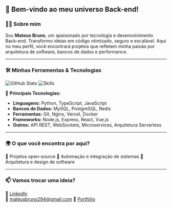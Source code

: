 ## 🚀 Bem-vindo ao meu universo Back-end!

### 🧑‍💻 Sobre mim
Sou **Mateus Bruno**, um apaixonado por tecnologia e desenvolvimento Back-end. Transformo ideias em código otimizado, seguro e escalável. Aqui no meu perfil, você encontrará projetos que refletem minha paixão por arquitetura de software, bancos de dados e performance.

---

### 🛠️ Minhas Ferramentas & Tecnologias

![GitHub Stats](https://github-widgetbox.vercel.app/api/profile?username=mateusbruno1&data=followers,repositories,stars,commits&theme=aether)
![Skills](https://github-widgetbox.vercel.app/api/skills?languages=python,mysql,postgresql,ts,js,html,css&tools=redis,git,nodejs,yarn,npm,vercel,nginx&frameworks=node,vue,react,express&includeNames=true&theme=aether)

📌 **Principais Tecnologias:**
- **Linguagens:** Python, TypeScript, JavaScript
- **Bancos de Dados:** MySQL, PostgreSQL, Redis
- **Ferramentas:** Git, Nginx, Vercel, Docker
- **Frameworks:** Node.js, Express, React, Vue.js
- **Outros:** API REST, WebSockets, Microservices, Arquitetura Serverless

---

### 🌍 O que você encontra por aqui?
🔹 Projetos open-source
🔹 Automação e integração de sistemas
🔹 Arquitetura e design de software

---

### 📫 Vamos trocar uma ideia?
💼 [LinkedIn](https://www.linkedin.com/in/seu-perfil)  
📧 mateusbruno294@gmail.com
📂 [Portfólio](https://seuportfol.io)


